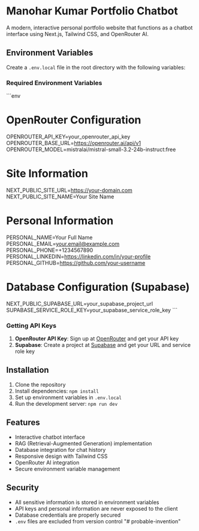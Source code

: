 # Manohar Kumar Portfolio Chatbot

A modern, interactive personal portfolio website that functions as a chatbot interface using Next.js, Tailwind CSS, and OpenRouter AI.

## Environment Variables

Create a `.env.local` file in the root directory with the following variables:

### Required Environment Variables

\`\`\`env
# OpenRouter Configuration
OPENROUTER_API_KEY=your_openrouter_api_key
OPENROUTER_BASE_URL=https://openrouter.ai/api/v1
OPENROUTER_MODEL=mistralai/mistral-small-3.2-24b-instruct:free

# Site Information
NEXT_PUBLIC_SITE_URL=https://your-domain.com
NEXT_PUBLIC_SITE_NAME=Your Site Name

# Personal Information
PERSONAL_NAME=Your Full Name
PERSONAL_EMAIL=your.email@example.com
PERSONAL_PHONE=+1234567890
PERSONAL_LINKEDIN=https://linkedin.com/in/your-profile
PERSONAL_GITHUB=https://github.com/your-username

# Database Configuration (Supabase)
NEXT_PUBLIC_SUPABASE_URL=your_supabase_project_url
SUPABASE_SERVICE_ROLE_KEY=your_supabase_service_role_key
\`\`\`

### Getting API Keys

1. **OpenRouter API Key**: Sign up at [OpenRouter](https://openrouter.ai/) and get your API key
2. **Supabase**: Create a project at [Supabase](https://supabase.com/) and get your URL and service role key

## Installation

1. Clone the repository
2. Install dependencies: `npm install`
3. Set up environment variables in `.env.local`
4. Run the development server: `npm run dev`

## Features

- Interactive chatbot interface
- RAG (Retrieval-Augmented Generation) implementation
- Database integration for chat history
- Responsive design with Tailwind CSS
- OpenRouter AI integration
- Secure environment variable management

## Security

- All sensitive information is stored in environment variables
- API keys and personal information are never exposed to the client
- Database credentials are properly secured
- `.env` files are excluded from version control
"# probable-invention" 

